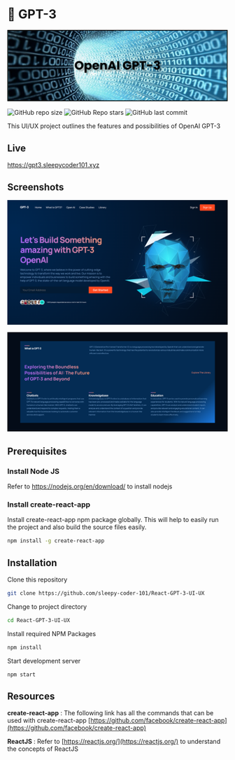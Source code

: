 # 🤖 GPT-3

<p align="center">
  <img src="/public/readme/banner.png" />
</p>

![GitHub repo size](https://img.shields.io/github/repo-size/sleepy-coder-101/React-GPT-3-UI-UX?logo=Files&style=for-the-badge) ![GitHub Repo stars](https://img.shields.io/github/stars/sleepy-coder-101/React-GPT-3-UI-UX?logo=Apache%20Spark&style=for-the-badge) ![GitHub last commit](https://img.shields.io/github/last-commit/sleepy-coder-101/React-GPT-3-UI-UX?logo=GitHub&style=for-the-badge)

This UI/UX project outlines the features and possibilities of OpenAI GPT-3

## Live

https://gpt3.sleepycoder101.xyz

## Screenshots

!["GPT3 Header"](/public/readme/hero_image.png "GPT3 Header")

!["GPT3 Description"](/public/readme/what_gpt3_image.png "GPT3 Description")

## Prerequisites

### Install Node JS

Refer to https://nodejs.org/en/download/ to install nodejs

### Install create-react-app

Install create-react-app npm package globally. This will help to easily run the project and also build the source files easily.

```bash
npm install -g create-react-app
```

## Installation

Clone this repository

```bash
git clone https://github.com/sleepy-coder-101/React-GPT-3-UI-UX
```

Change to project directory

```bash
cd React-GPT-3-UI-UX
```

Install required NPM Packages

```bash
npm install
```

Start development server

```bash
npm start
```

## Resources

**create-react-app** : The following link has all the commands that can be used with create-react-app [https://github.com/facebook/create-react-app](https://github.com/facebook/create-react-app)

**ReactJS** : Refer to [https://reactjs.org/](https://reactjs.org/) to understand the concepts of ReactJS
